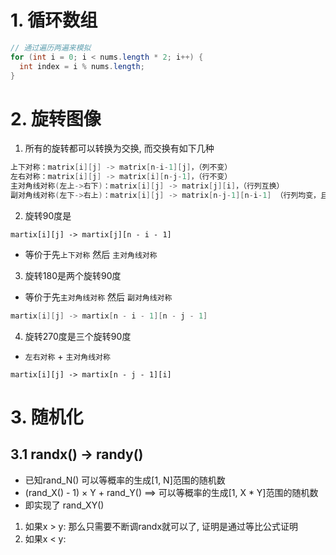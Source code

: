 # 1. 循环数组

```java
// 通过遍历两遍来模拟
for (int i = 0; i < nums.length * 2; i++) {
  int index = i % nums.length;
}
```

# 2. 旋转图像

1. 所有的旋转都可以转换为交换, 而交换有如下几种

```java
上下对称：matrix[i][j] -> matrix[n-i-1][j]，（列不变）
左右对称：matrix[i][j] -> matrix[i][n-j-1]，（行不变）
主对角线对称(左上->右下)：matrix[i][j] -> matrix[j][i]，（行列互换）
副对角线对称(左下->右上)：matrix[i][j] -> matrix[n-j-1][n-i-1] （行列均变，且互换）
```

2. 旋转90度是

```
martix[i][j] -> martix[j][n - i - 1]
```

- 等价于先`上下对称` 然后 `主对角线对称`

3. 旋转180是两个旋转90度

- 等价于先`主对角线对称` 然后 `副对角线对称`

```java
martix[i][j] -> martix[n - i - 1][n - j - 1]
```

4. 旋转270度是三个旋转90度

- `左右对称` + `主对角线对称`

```
martix[i][j] -> martix[n - j - 1][i]
```



# 3. 随机化

## 3.1 randx() -> randy()

- 已知rand_N() 可以等概率的生成[1, N]范围的随机数
- (rand_X() - 1) × Y + rand_Y() ==> 可以等概率的生成[1, X * Y]范围的随机数
- 即实现了 rand_XY()



1. 如果x > y: 那么只需要不断调randx就可以了, 证明是通过等比公式证明
2. 如果x < y:

